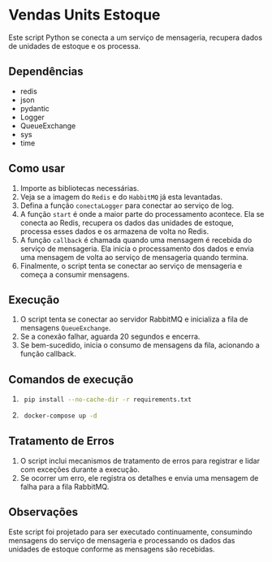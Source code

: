 # Vendas Units Estoque

Este script Python se conecta a um serviço de mensageria, recupera dados de unidades de estoque e os processa.

## Dependências

- redis
- json
- pydantic
- Logger
- QueueExchange
- sys
- time

## Como usar

1. Importe as bibliotecas necessárias.
2. Veja se a imagem do `Redis` e do `HabbitMQ` já esta levantadas.
3. Defina a função `conectaLogger` para conectar ao serviço de log.
4. A função `start` é onde a maior parte do processamento acontece. Ela se conecta ao Redis, recupera os dados das unidades de estoque, processa esses dados e os armazena de volta no Redis.
5. A função `callback` é chamada quando uma mensagem é recebida do serviço de mensageria. Ela inicia o processamento dos dados e envia uma mensagem de volta ao serviço de mensageria quando termina.
6. Finalmente, o script tenta se conectar ao serviço de mensageria e começa a consumir mensagens.

## Execução
1.  O script tenta se conectar ao servidor RabbitMQ e inicializa a fila de mensagens `QueueExchange`.
2.  Se a conexão falhar, aguarda 20 segundos e encerra.
3.  Se bem-sucedido, inicia o consumo de mensagens da fila, acionando a função callback.

## Comandos de execução
1. ```bash 
    pip install --no-cache-dir -r requirements.txt
   ```
2. ```bash 
    docker-compose up -d
    ```

## Tratamento de Erros

1.  O script inclui mecanismos de tratamento de erros para registrar e lidar com exceções durante a execução.
2.  Se ocorrer um erro, ele registra os detalhes e envia uma mensagem de falha para a fila RabbitMQ.

## Observações

Este script foi projetado para ser executado continuamente, consumindo mensagens do serviço de mensageria e processando os dados das unidades de estoque conforme as mensagens são recebidas.

